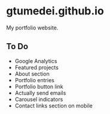 # gtumedei.github.io

My portfolio website.

## To Do

- Google Analytics
- Featured projects
- About section
- Portfolio entries
- Portfolio button link
- Actually send emails
- Carousel indicators
- Contact links section on mobile